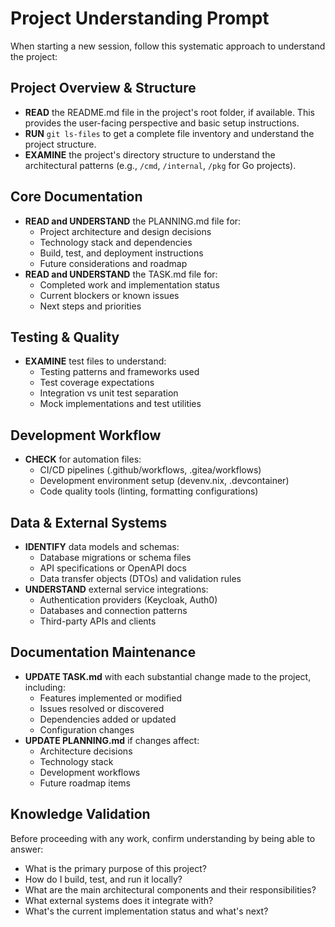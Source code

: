 # Project Understanding Prompt

When starting a new session, follow this systematic approach to understand the project:

## Project Overview & Structure

- **READ** the README.md file in the project's root folder, if available. This provides the user-facing perspective and basic setup instructions.
- **RUN** `git ls-files` to get a complete file inventory and understand the project structure.
- **EXAMINE** the project's directory structure to understand the architectural patterns (e.g., `/cmd`, `/internal`, `/pkg` for Go projects).

## Core Documentation

- **READ and UNDERSTAND** the PLANNING.md file for:
  - Project architecture and design decisions
  - Technology stack and dependencies
  - Build, test, and deployment instructions
  - Future considerations and roadmap
- **READ and UNDERSTAND** the TASK.md file for:
  - Completed work and implementation status
  - Current blockers or known issues
  - Next steps and priorities

## Testing & Quality

- **EXAMINE** test files to understand:
  - Testing patterns and frameworks used
  - Test coverage expectations
  - Integration vs unit test separation
  - Mock implementations and test utilities

## Development Workflow

- **CHECK** for automation files:
  - CI/CD pipelines (.github/workflows, .gitea/workflows)
  - Development environment setup (devenv.nix, .devcontainer)
  - Code quality tools (linting, formatting configurations)

## Data & External Systems

- **IDENTIFY** data models and schemas:
  - Database migrations or schema files
  - API specifications or OpenAPI docs
  - Data transfer objects (DTOs) and validation rules
- **UNDERSTAND** external service integrations:
  - Authentication providers (Keycloak, Auth0)
  - Databases and connection patterns
  - Third-party APIs and clients

## Documentation Maintenance

- **UPDATE TASK.md** with each substantial change made to the project, including:
  - Features implemented or modified
  - Issues resolved or discovered
  - Dependencies added or updated
  - Configuration changes
- **UPDATE PLANNING.md** if changes affect:
  - Architecture decisions
  - Technology stack
  - Development workflows
  - Future roadmap items

## Knowledge Validation

Before proceeding with any work, confirm understanding by being able to answer:

- What is the primary purpose of this project?
- How do I build, test, and run it locally?
- What are the main architectural components and their responsibilities?
- What external systems does it integrate with?
- What's the current implementation status and what's next?
